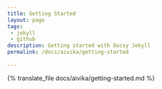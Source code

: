 ```yaml
---
title: Getting Started
layout: page
tags: 
 - jekyll
 - github
description: Getting started with Docsy Jekyll
permalink: /docs/aivika/getting-started
 
---
```


{% translate_file docs/aivika/getting-started.md %}

